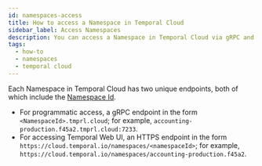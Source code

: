 ```yaml
---
id: namespaces-access
title: How to access a Namespace in Temporal Cloud
sidebar_label: Access Namespaces
description: You can access a Namespace in Temporal Cloud via gRPC and HTTPS endpoints.
tags:
  - how-to
  - namespaces
  - temporal cloud
---
```


<!--- How to access a Namespace in Temporal Cloud --->

Each Namespace in Temporal Cloud has two unique endpoints, both of which include the [Namespace Id](/concepts/what-is-a-cloud-namespace-id).

- For programmatic access, a gRPC endpoint in the form `<NamespaceId>.tmprl.cloud`; for example, `accounting-production.f45a2.tmprl.cloud:7233`.
- For accessing Temporal Web UI, an HTTPS endpoint in the form `https://cloud.temporal.io/namespaces/<namespaceId>`; for example, `https://cloud.temporal.io/namespaces/accounting-production.f45a2`.
